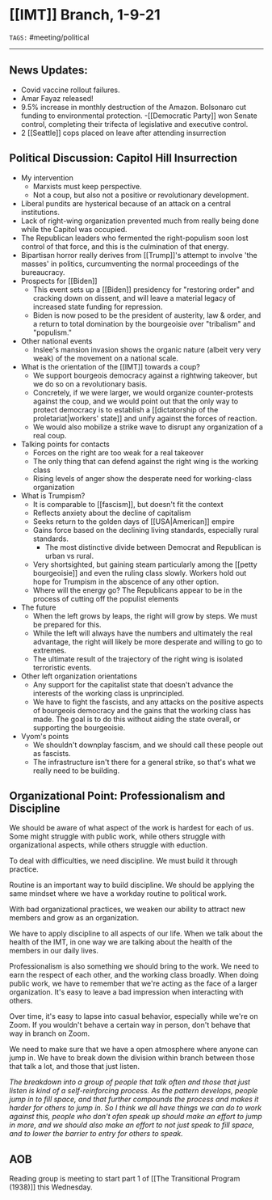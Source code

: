 # [[IMT]] Branch, 1-9-21
`TAGS:` #meeting/political 

---
## News Updates:
- Covid vaccine rollout failures. 
- Amar Fayaz released! 
- 9.5% increase in monthly destruction of the Amazon. Bolsonaro cut funding to environmental protection. 
-[[Democratic Party]] won Senate control, completing their trifecta of legislative and executive control. 
- 2 [[Seattle]] cops placed on leave after attending insurrection

## Political Discussion: Capitol Hill Insurrection
- My intervention
	- Marxists must keep perspective.
	- Not a coup, but also not a positive or revolutionary development. 
- Liberal pundits are hysterical because of an attack on a central institutions. 
- Lack of right-wing organization prevented much from really being done while the Capitol was occupied. 
- The Republican leaders who fermented the right-populism soon lost control of that force, and this is the culmination of that energy. 
- Bipartisan horror really derives from [[Trump]]'s attempt to involve 'the masses' in politics, curcumventing the normal proceedings of the bureaucracy. 
- Prospects for [[Biden]]
	- This event sets up a [[Biden]] presidency for "restoring order" and cracking down on dissent, and will leave a material legacy of increased state funding for repression. 
	- Biden is now posed to be the president of austerity, law & order, and a return to total domination by the bourgeoisie over "tribalism" and "populism."
- Other national events
	- Inslee's mansion invasion shows the organic nature (albeit very very weak) of the movement on a national scale. 
- What is the orientation of the [[IMT]] towards a coup?
	- We support bourgeois democracy against a rightwing takeover, but we do so on a revolutionary basis. 
	- Concretely, if we were larger, we would organize counter-protests against the coup, and we would point out that the only way to protect democracy is to establish a [[dictatorship of the proletariat|workers' state]] and unify against the forces of reaction. 
	- We would also mobilize a strike wave to disrupt any organization of a real coup.
- Talking points for contacts
	- Forces on the right are too weak for a real takeover
	- The only thing that can defend against the right wing is the working class
	- Rising levels of anger show the desperate need for working-class organization
- What is Trumpism?
	- It is comparable to [[fascism]], but doesn't fit the context
	- Reflects anxiety about the decline of capitalism
	- Seeks return to the golden days of [[USA|American]] empire
	- Gains force based on the declining living standards, especially rural standards. 
		- The most distinctive divide between Democrat and Republican is urban vs rural. 
	- Very shortsighted, but gaining steam particularly among the [[petty bourgeoisie]] and even the ruling class slowly. Workers hold out hope for Trumpism in the abscence of any other option. 
	- Where will the energy go? The Republicans appear to be in the process of cutting off the populist elements 
- The future
	- When the left grows by leaps, the right will grow by steps. We must be prepared for this. 
	- While the left will always have the numbers and ultimately the real advantage, the right will likely be more desperate and willing to go to extremes. 
	- The ultimate result of the trajectory of the right wing is isolated terroristic events. 
- Other left organization orientations
	- Any support for the capitalist state that doesn't advance the interests of the working class is unprincipled. 
	- We have to fight the fascists, and any attacks on the positive aspects of bourgeois democracy and the gains that the working class has made. The goal is to do this without aiding the state overall, or supporting the bourgeoisie. 
- Vyom's points
	- We shouldn't downplay fascism, and we should call these people out as fascists. 
	- The infrastructure isn't there for a general strike, so that's what we really need to be building. 

## Organizational Point: Professionalism and Discipline
We should be aware of what aspect of the work is hardest for each of us. Some might struggle with public work, while others struggle with organizational aspects, while others struggle with eduction.

To deal with difficulties, we need discipline. We must build it through practice. 

Routine is an important way to build discipline. We should be applying the same mindset where we have a workday routine to political work. 

With bad organizational practices, we weaken our ability to attract new members and grow as an organization.

We have to apply discipline to all aspects of our life. When we talk about the health of the IMT, in one way we are talking about the health of the members in our daily lives. 

Professionalism is also something we should bring to the work. We need to earn the respect of each other, and the working class broadly. When doing public work, we have to remember that we're acting as the face of a larger organization. It's easy to leave a bad impression when interacting with others. 

Over time, it's easy to lapse into casual behavior, especially while we're on Zoom. If you wouldn't behave a certain way in person, don't behave that way in branch on Zoom. 

We need to make sure that we have a open atmosphere where anyone can jump in. We have to break down the division within branch between those that talk a lot, and those that just listen. 

*The breakdown into a group of people that talk often and those that just listen is kind of a self-reinforcing process. As the pattern develops, people jump in to fill space, and that further compounds the process and makes it harder for others to jump in. So I think we all have things we can do to work against this, people who don't ofen speak up should make an effort to jump in more, and we should also make an effort to not just speak to fill space, and to lower the barrier to entry for others to speak.*

## AOB
Reading group is meeting to start part 1 of [[The Transitional Program (1938)]] this Wednesday. 
